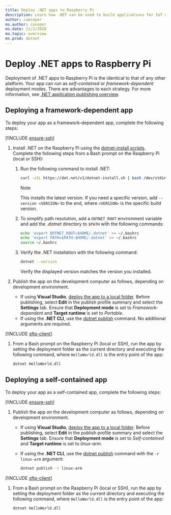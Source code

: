 ```yaml
---
title: Deploy .NET apps to Raspberry Pi
description: Learn how .NET can be used to build applications for IoT devices and scenarios.
author: camsoper
ms.author: casoper
ms.date: 11/2/2020
ms.topic: overview
ms.prod: dotnet
---
```


# Deploy .NET apps to Raspberry Pi

Deployment of .NET apps to Raspberry Pi is the identical to that of any other platform. Your app can run as *self-contained* or *framework-dependent* deployment modes. There are advantages to each strategy. For more information, see [.NET application publishing overview](/core/deploying).

## Deploying a framework-dependent app

To deploy your app as a framework-dependent app, complete the following steps:

[!INCLUDE [ensure-ssh](includes/ensure-ssh.md)]

1. Install .NET on the Raspberry Pi using the [dotnet-install scripts](/dotnet/core/tools/dotnet-install-script). Complete the following steps from a Bash prompt on the Raspberry Pi (local or SSH):
    1. Run the following command to install .NET:

        ```bash
        curl -sSL https://dot.net/v1/dotnet-install.sh | bash /dev/stdin
        ```

        > [!NOTE]
        > This installs the latest version. If you need a specific version, add `--version <VERSION>` to the end, where `<VERSION>` is the specific build version.

    1. To simplify path resolution, add a `DOTNET_ROOT` environment variable and add the *.dotnet* directory to `$PATH` with the following commands:

        ```bash
        echo 'export DOTNET_ROOT=$HOME/.dotnet' >> ~/.bashrc
        echo 'export PATH=$PATH:$HOME/.dotnet' >> ~/.bashrc
        source ~/.bashrc
        ```

    1. Verify the .NET installation with the following command:

        ```bash
        dotnet --version
        ```

        Verify the displayed version matches the version you installed.

1. Publish the app on the development computer as follows, depending on development environment.
    - If using **Visual Studio**, [deploy the app to a local folder](/visualstudio/deployment/quickstart-deploy-to-local-folder?view=vs-2019). Before publishing, select **Edit** in the publish profile summary and select the **Settings** tab. Ensure that **Deployment mode** is set to *Framework-dependent* and **Target runtime** is set to *Portable*.
    - If using the **.NET CLI**, use the [dotnet publish](/dotnet/core/tools/dotnet-publish) command. No additional arguments are required.

[!INCLUDE [sftp-client](includes/sftp-client.md)]

1. From a Bash prompt on the Raspberry Pi (local or SSH), run the app by setting the deployment folder as the current directory and executing the following command, where `HelloWorld.dll` is the entry point of the app:

    ```bash
    dotnet HelloWorld.dll
    ```

## Deploying a self-contained app

To deploy your app as a self-contained app, complete the following steps:

[!INCLUDE [ensure-ssh](includes/ensure-ssh.md)]

1. Publish the app on the development computer as follows, depending on development environment.
    - If using **Visual Studio**, [deploy the app to a local folder](/visualstudio/deployment/quickstart-deploy-to-local-folder?view=vs-2019). Before publishing, select **Edit** in the publish profile summary and select the **Settings** tab. Ensure that **Deployment mode** is set to *Self-contained* and **Target runtime** is set to *linux-arm*.
    - If using the **.NET CLI**, use the [dotnet publish](/dotnet/core/tools/dotnet-publish) command with the `-r linux-arm` argument:

        ```bash
        dotnet publish -r linux-arm
        ```

[!INCLUDE [sftp-client](includes/sftp-client.md)]

1. From a Bash prompt on the Raspberry Pi (local or SSH), run the app by setting the deployment folder as the current directory and executing the following command, where `HelloWorld.dll` is the entry point of the app:

    ```bash
    dotnet HelloWorld.dll
    ```
